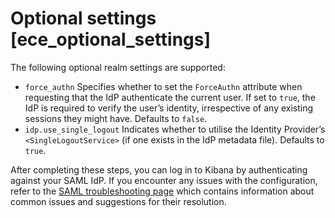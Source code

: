 # Optional settings [ece_optional_settings]

The following optional realm settings are supported:

* `force_authn` Specifies whether to set the `ForceAuthn` attribute when requesting that the IdP authenticate the current user. If set to `true`, the IdP is required to verify the user’s identity, irrespective of any existing sessions they might have. Defaults to `false`.
* `idp.use_single_logout` Indicates whether to utilise the Identity Provider’s `<SingleLogoutService>` (if one exists in the IdP metadata file). Defaults to `true`.

After completing these steps, you can log in to Kibana by authenticating against your SAML IdP. If you encounter any issues with the configuration, refer to the [SAML troubleshooting page](https://www.elastic.co/guide/en/elasticsearch/reference/current/trb-security-saml.html) which contains information about common issues and suggestions for their resolution.

